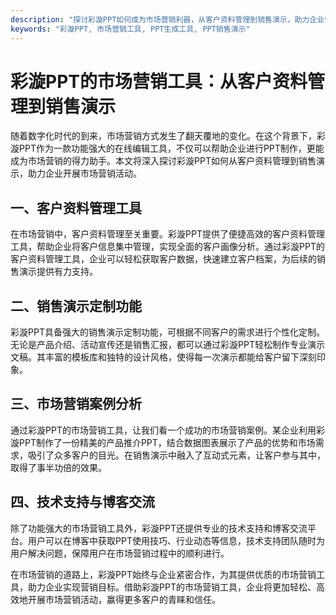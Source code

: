 ```yaml
---
description: "探讨彩漩PPT如何成为市场营销利器，从客户资料管理到销售演示，助力企业营销。"
keywords: "彩漩PPT, 市场营销工具, PPT生成工具, PPT销售演示"
---
```

# 彩漩PPT的市场营销工具：从客户资料管理到销售演示

随着数字化时代的到来，市场营销方式发生了翻天覆地的变化。在这个背景下，彩漩PPT作为一款功能强大的在线编辑工具，不仅可以帮助企业进行PPT制作，更能成为市场营销的得力助手。本文将深入探讨彩漩PPT如何从客户资料管理到销售演示，助力企业开展市场营销活动。

## 一、客户资料管理工具

在市场营销中，客户资料管理至关重要。彩漩PPT提供了便捷高效的客户资料管理工具，帮助企业将客户信息集中管理，实现全面的客户画像分析。通过彩漩PPT的客户资料管理工具，企业可以轻松获取客户数据，快速建立客户档案，为后续的销售演示提供有力支持。

## 二、销售演示定制功能

彩漩PPT具备强大的销售演示定制功能，可根据不同客户的需求进行个性化定制。无论是产品介绍、活动宣传还是销售汇报，都可以通过彩漩PPT轻松制作专业演示文稿。其丰富的模板库和独特的设计风格，使得每一次演示都能给客户留下深刻印象。

## 三、市场营销案例分析

通过彩漩PPT的市场营销工具，让我们看一个成功的市场营销案例。某企业利用彩漩PPT制作了一份精美的产品推介PPT，结合数据图表展示了产品的优势和市场需求，吸引了众多客户的目光。在销售演示中融入了互动式元素，让客户参与其中，取得了事半功倍的效果。

## 四、技术支持与博客交流

除了功能强大的市场营销工具外，彩漩PPT还提供专业的技术支持和博客交流平台。用户可以在博客中获取PPT使用技巧、行业动态等信息，技术支持团队随时为用户解决问题，保障用户在市场营销过程中的顺利进行。

在市场营销的道路上，彩漩PPT始终与企业紧密合作，为其提供优质的市场营销工具，助力企业实现营销目标。借助彩漩PPT的市场营销工具，企业将更加轻松、高效地开展市场营销活动，赢得更多客户的青睐和信任。
